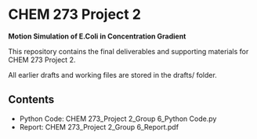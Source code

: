 # CHEM 273 Project 2
**Motion Simulation of E.Coli in Concentration Gradient**

This repository contains the final deliverables and supporting materials for CHEM 273 Project 2.

All earlier drafts and working files are stored in the drafts/ folder.

## Contents
  - Python Code: CHEM 273_Project 2_Group 6_Python Code.py
  - Report: CHEM 273_Project 2_Group 6_Report.pdf
